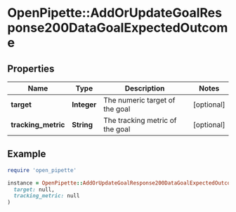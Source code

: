 # OpenPipette::AddOrUpdateGoalResponse200DataGoalExpectedOutcome

## Properties

| Name | Type | Description | Notes |
| ---- | ---- | ----------- | ----- |
| **target** | **Integer** | The numeric target of the goal | [optional] |
| **tracking_metric** | **String** | The tracking metric of the goal | [optional] |

## Example

```ruby
require 'open_pipette'

instance = OpenPipette::AddOrUpdateGoalResponse200DataGoalExpectedOutcome.new(
  target: null,
  tracking_metric: null
)
```

